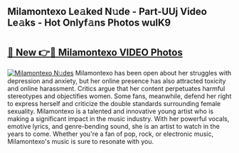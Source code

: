 ## Milamontexo Le𝚊ked N𝚞de - Part-UUj Video Le𝚊ks - Hot Onlyf𝚊ns Photos wulK9

# <h2><a href="http://ab14096.deff.icu/?id=Milamontexo">🔗 New 👉🔴 Milamontexo VIDEO Photos</a></h2>

[![Milamontexo N𝚞des](https://i.imgur.com/rIISA9y.gif)](http://ab14096.deff.icu/?id=Milamontexo)
Milamontexo has been open about her struggles with depression and anxiety, but her online presence has also attracted toxicity and online harassment. Critics argue that her content perpetuates harmful stereotypes and objectifies women. Some fans, meanwhile, defend her right to express herself and criticize the double standards surrounding female sexuality. Milamontexo is a talented and innovative young artist who is making a significant impact in the music industry. With her powerful vocals, emotive lyrics, and genre-bending sound, she is an artist to watch in the years to come. Whether you're a fan of pop, rock, or electronic music, Milamontexo's music is sure to resonate with you.
